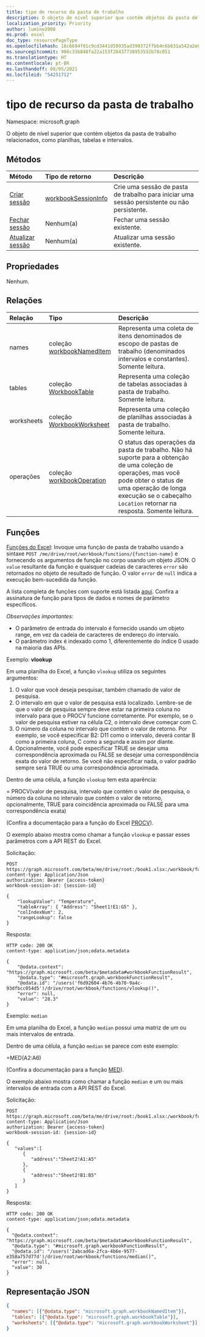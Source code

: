 ```yaml
---
title: tipo de recurso da pasta de trabalho
description: O objeto de nível superior que contém objetos da pasta de trabalho relacionados, como planilhas, tabelas e intervalos.
localization_priority: Priority
author: lumine2008
ms.prod: excel
doc_type: resourcePageType
ms.openlocfilehash: 18c6694f01c9cd3441d59935ad399372ffbb4c6b831a542a2e00a9eb2e6902f8
ms.sourcegitcommit: 986c33b848fa22a153f28437738953532b78c051
ms.translationtype: HT
ms.contentlocale: pt-BR
ms.lasthandoff: 08/05/2021
ms.locfileid: "54251712"
---
```

# <a name="workbook-resource-type"></a>tipo de recurso da pasta de trabalho

Namespace: microsoft.graph

O objeto de nível superior que contém objetos da pasta de trabalho relacionados, como planilhas, tabelas e intervalos.

## <a name="methods"></a>Métodos

| Método       | Tipo de retorno  |Descrição|
|:---------------|:--------|:----------|
|[Criar sessão](../api/workbook-createsession.md) | [workbookSessionInfo](workbooksessioninfo.md) |Crie uma sessão de pasta de trabalho para iniciar uma sessão persistente ou não persistente.|
|[Fechar sessão](../api/workbook-closesession.md) | Nenhum(a) |Fechar uma sessão existente.|
|[Atualizar sessão](../api/workbook-refreshsession.md) | Nenhum(a) |Atualizar uma sessão existente.|

## <a name="properties"></a>Propriedades
Nenhum.

## <a name="relationships"></a>Relações
| Relação | Tipo   |Descrição|
|:---------------|:--------|:----------|
|names|coleção [workbookNamedItem](nameditem.md)|Representa uma coleta de itens denominados de escopo de pastas de trabalho (denominados intervalos e constantes). Somente leitura.|
|tables|coleção [WorkbookTable](table.md)|Representa uma coleção de tabelas associadas à pasta de trabalho. Somente leitura.|
|worksheets|coleção [WorkbookWorksheet](worksheet.md)|Representa uma coleção de planilhas associadas à pasta de trabalho. Somente leitura.|
|operações|coleção [workbookOperation](workbookoperation.md)|O status das operações da pasta de trabalho. Não há suporte para a obtenção de uma coleção de operações, mas você pode obter o status de uma operação de longa execução se o cabeçalho `Location` retornar na resposta. Somente leitura.|

## <a name="functions"></a>Funções

[Funções do Excel](#functions): Invoque uma função de pasta de trabalho usando a sintaxe `POST /me/drive/root/workbook/functions/{function-name}` e fornecendo os argumentos de função no corpo usando um objeto JSON. O `value` resultante da função e quaisquer cadeias de caracteres `error` são retornados no objeto de resultado de função. O valor `error` de `null` indica a execução bem-sucedida da função. 

A lista completa de funções com suporte está listada [aqui](https://support.office.com/pt-BR/article/Excel-functions-alphabetical-b3944572-255d-4efb-bb96-c6d90033e188). Confira a assinatura de função para tipos de dados e nomes de parâmetro específicos.

_Observações importantes:_ 
* O parâmetro de entrada do intervalo é fornecido usando um objeto range, em vez da cadeia de caracteres de endereço do intervalo.  
* O parâmetro index é indexado como 1, diferentemente do índice 0 usado na maioria das APIs. 

Exemplo: **vlookup**

Em uma planilha do Excel, a função `vlookup` utiliza os seguintes argumentos:

1. O valor que você deseja pesquisar, também chamado de valor de pesquisa.
2. O intervalo em que o valor de pesquisa está localizado. Lembre-se de que o valor de pesquisa sempre deve estar na primeira coluna no intervalo para que o PROCV funcione corretamente. Por exemplo, se o valor de pesquisa estiver na célula C2, o intervalo deve começar com C.
3. O número da coluna no intervalo que contém o valor de retorno. Por exemplo, se você especificar B2: D11 como o intervalo, deverá contar B como a primeira coluna, C como a segunda e assim por diante.
4. Opcionalmente, você pode especificar TRUE se desejar uma correspondência aproximada ou FALSE se desejar uma correspondência exata do valor de retorno. Se você não especificar nada, o valor padrão sempre será TRUE ou uma correspondência aproximada.

Dentro de uma célula, a função `vlookup` tem esta aparência: 

= PROCV(valor de pesquisa, intervalo que contém o valor de pesquisa, o número da coluna no intervalo que contém o valor de retorno, opcionalmente, TRUE para coincidência aproximada ou FALSE para uma correspondência exata)

(Confira a documentação para a função do Excel [PROCV](https://support.office.com/pt-BR/article/VLOOKUP-function-0bbc8083-26fe-4963-8ab8-93a18ad188a1)).

O exemplo abaixo mostra como chamar a função `vlookup` e passar esses parâmetros com a API REST do Excel.

Solicitação: 

```http 
POST https://graph.microsoft.com/beta/me/drive/root:/book1.xlsx:/workbook/functions/vlookup
content-type: Application/Json 
authorization: Bearer {access-token} 
workbook-session-id: {session-id}

{
    "lookupValue": "Temperature",
    "tableArray": { "Address": "Sheet1!E1:G5" },
    "colIndexNum": 2,
    "rangeLookup": false
}
```

Resposta:

```http
HTTP code: 200 OK
content-type: application/json;odata.metadata 

{
    "@odata.context": "https://graph.microsoft.com/beta/$metadata#workbookFunctionResult",
    "@odata.type": "#microsoft.graph.workbookFunctionResult",
    "@odata.id": "/users('f6d92604-4b76-4b70-9a4c-93dfbcc054d5')/drive/root/workbook/functions/vlookup()",
    "error": null,
    "value": "28.3"
}
```

Exemplo: `median`

Em uma planilha do Excel, a função `median` possui uma matriz de um ou mais intervalos de entrada.

Dentro de uma célula, a função `median` se parece com este exemplo:

=MED(A2:A6)

(Confira a documentação para a função [MED](https://support.office.com/pt-BR/article/MEDIAN-function-d0916313-4753-414c-8537-ce85bdd967d2)).

O exemplo abaixo mostra como chamar a função `median` e um ou mais intervalos de entrada com a API REST do Excel. 

Solicitação: 

```http 
POST https://graph.microsoft.com/beta/me/drive/root:/book1.xlsx:/workbook/functions/median
content-type: Application/Json 
authorization: Bearer {access-token} 
workbook-session-id: {session-id}

{
   "values":[
      {
         "address":"Sheet2!A1:A5"
      },
      {
         "address":"Sheet2!B1:B5"
      }
   ]
}
```

Resposta:

```http
HTTP code: 200 OK
content-type: application/json;odata.metadata 

{
  "@odata.context": "https://graph.microsoft.com/beta/$metadata#workbookFunctionResult",
  "@odata.type": "#microsoft.graph.workbookFunctionResult",
  "@odata.id": "/users('2abcad6a-2fca-4b6e-9577-e358a757d77d')/drive/root/workbook/functions/median()",
  "error": null,
  "value": 30
}
```
## <a name="json-representation"></a>Representação JSON

<!--{
  "blockType": "resource",
  "optionalProperties": [],
  "baseType": "microsoft.graph.entity",
  "@odata.type": "microsoft.graph.workbook"
}-->

```json
{
  "names": [{"@odata.type": "microsoft.graph.workbookNamedItem"}],
  "tables": [{"@odata.type": "microsoft.graph.workbookTable"}],
  "worksheets": [{"@odata.type": "microsoft.graph.workbookWorksheet"}]
}
```
<!-- uuid: 8fcb5dbc-d5aa-4681-8e31-b001d5168d79
2015-10-25 14:57:30 UTC -->
<!-- {
  "type": "#page.annotation",
  "description": "Workbook resource",
  "keywords": "",
  "section": "documentation",
  "tocPath": ""
}-->

